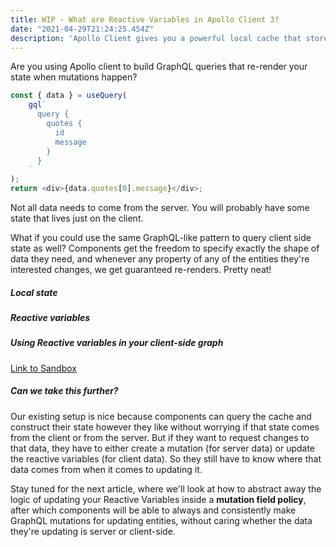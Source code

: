 ```yaml
---
title: WIP - What are Reactive Variables in Apollo Client 3?
date: "2021-04-29T21:24:25.454Z"
description: 'Apollo Client gives you a powerful local cache that stores chunks of your backend graph and efficiently updates your UI when it changes. But did you know you can also use that cache to store client side only state? The new Reactive Variables in Apollo Client V3 make that super easy!'
---
```


Are you using Apollo client to build GraphQL queries that re-render your state when mutations happen?

```javascript
const { data } = useQuery(
    gql`
      query {
        quotes {
          id
          message
        }
      }
    ` 
);
return <div>{data.quotes[0].message}</div>;
```

Not all data needs to come from the server. You will probably have some state that lives just on the client.

What if you could use the same GraphQL-like pattern to query client side state as well? Components get the freedom to specify exactly
the shape of data they need, and whenever any property of any of the entities they're interested changes, we get guaranteed re-renders. Pretty neat!

##### Local state

##### Reactive variables

##### Using Reactive variables in your client-side graph

[Link to Sandbox](https://codesandbox.io/s/apollo-reactive-variables-8s3h8?file=/src/App.js)

##### Can we take this further?

Our existing setup is nice because components can query the cache and construct their state however they like
without worrying if that state comes from the client or from the server.
But if they want to request changes to that data, they have to either create a mutation (for server data) or update the reactive
variables (for client data). So they still have to know where that data comes from when it comes to updating it.

Stay tuned for the next article, where we'll look at how to abstract away the logic of updating your Reactive Variables inside
a **mutation field policy**, after which components will be able to always and consistently make GraphQL mutations 
for updating entities, without caring whether the data they're updating is server or client-side.
